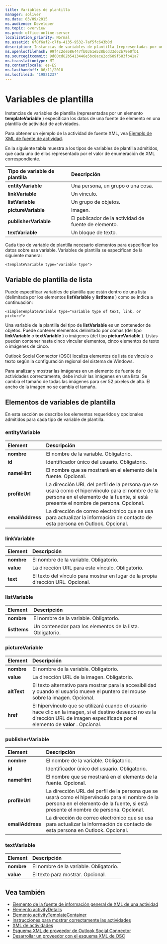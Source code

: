 ```yaml
---
title: Variables de plantilla
manager: soliver
ms.date: 03/09/2015
ms.audience: Developer
ms.topic: overview
ms.prod: office-online-server
localization_priority: Normal
ms.assetid: 6f8f6af2-c7fa-4135-9532-7af5fc643b0d
description: Instancias de variables de plantilla (representadas por un elemento templateVariable) especifican los datos de una fuente de elemento en una plantilla de actividad de actividades.
ms.openlocfilehash: 99f4c2de586447fb0361e528bcd33d62b79e0fb1
ms.sourcegitcommit: 9d60cd82b5413446e5bc8ace2cd689f683fb41a7
ms.translationtype: MT
ms.contentlocale: es-ES
ms.lasthandoff: 06/11/2018
ms.locfileid: "19821237"
---
```

# <a name="template-variables"></a>Variables de plantilla

Instancias de variables de plantilla (representadas por un elemento **templateVariable** ) especifican los datos de una fuente de elemento en una plantilla de actividad de actividades. 
  
Para obtener un ejemplo de la actividad de fuente XML, vea [Ejemplo de XML de fuente de actividad](activity-feed-xml-example.md).

En la siguiente tabla muestra a los tipos de variables de plantilla admitidos, que cada uno de ellos representado por el valor de enumeración de XML correspondiente.
  
|**Tipo de variable de plantilla**|**Descripción**|
|:-----|:-----|
|**entityVariable** <br/> |Una persona, un grupo o una cosa.  <br/> |
|**linkVariable** <br/> |Un vínculo.  <br/> |
|**listVariable** <br/> |Un grupo de objetos.  <br/> |
|**pictureVariable** <br/> |Imagen.  <br/> |
|**publisherVariable** <br/> |El publicador de la actividad de fuente de elemento.  <br/> |
|**textVariable** <br/> |Un bloque de texto.  <br/> |
   
Cada tipo de variable de plantilla necesario elementos para especificar los datos sobre esa variable. Variables de plantilla se especifican de la siguiente manera:
  
`<templateVariable type="variable type">`
  
## <a name="list-template-variable"></a>Variable de plantilla de lista

Puede especificar variables de plantilla que están dentro de una lista (delimitada por los elementos **listVariable** y **listItems** ) como se indica a continuación: 
  
`<simpleTemplateVariable type="variable type of text, link, or picture">`
  
Una variable de la plantilla del tipo de **listVariable** es un contenedor de objetos. Puede contener elementos delimitado por comas (del tipo **linkVariable** o **textVariable** ) o imágenes (del tipo **pictureVariable** ). Listas pueden contener hasta cinco vincular elementos, cinco elementos de texto o imágenes de cinco. 
  
Outlook Social Connector (OSC) localiza elementos de lista de vínculo o texto según la configuración regional del sistema de Windows.
  
Para analizar y mostrar las imágenes en un elemento de fuente de actividades correctamente, debe incluir las imágenes en una lista. Se cambia el tamaño de todas las imágenes para ser 52 píxeles de alto. El ancho de la imagen no se cambia el tamaño.
  
## <a name="template-variable-elements"></a>Elementos de variables de plantilla

En esta sección se describe los elementos requeridos y opcionales admitidos para cada tipo de variable de plantilla.
  
### <a name="entityvariable"></a>entityVariable

|**Element**|**Descripción**|
|:-----|:-----|
|**nombre** <br/> |El nombre de la variable. Obligatorio.  <br/> |
|**id** <br/> |Identificador único del usuario. Obligatorio.  <br/> |
|**nameHint** <br/> |El nombre que se mostrará en el elemento de la fuente. Opcional.  <br/> |
|**profileUrl** <br/> |La dirección URL del perfil de la persona que se usará como el hipervínculo para el nombre de la persona en el elemento de la fuente, si está presente el nombre de persona. Opcional.  <br/> |
|**emailAddress** <br/> |La dirección de correo electrónico que se usa para actualizar la información de contacto de esta persona en Outlook. Opcional.  <br/> |
   
### <a name="linkvariable"></a>linkVariable

|**Element**|**Descripción**|
|:-----|:-----|
|**nombre** <br/> |El nombre de la variable. Obligatorio.  <br/> |
|**value** <br/> |La dirección URL para este vínculo. Obligatorio.  <br/> |
|**text** <br/> |El texto del vínculo para mostrar en lugar de la propia dirección URL. Opcional.  <br/> |
   
### <a name="listvariable"></a>listVariable

|**Element**|**Descripción**|
|:-----|:-----|
|**nombre** <br/> |El nombre de la variable. Obligatorio.  <br/> |
|**listItems** <br/> |Un contenedor para los elementos de la lista. Obligatorio.  <br/> |
   
### <a name="picturevariable"></a>pictureVariable

|**Element**|**Descripción**|
|:-----|:-----|
|**nombre** <br/> |El nombre de la variable. Obligatorio.  <br/> |
|**value** <br/> |La dirección URL de la imagen. Obligatorio.  <br/> |
|**altText** <br/> |El texto alternativo para mostrar para la accesibilidad y cuando el usuario mueve el puntero del mouse sobre la imagen. Opcional.  <br/> |
|**href** <br/> |El hipervínculo que se utilizará cuando el usuario hace clic en la imagen, si el destino deseado no es la dirección URL de imagen especificada por el elemento de **valor** . Opcional.  <br/> |
   
### <a name="publishervariable"></a>publisherVariable

|**Element**|**Descripción**|
|:-----|:-----|
|**nombre** <br/> |El nombre de la variable. Obligatorio.  <br/> |
|**id** <br/> |Identificador único del usuario. Obligatorio.  <br/> |
|**nameHint** <br/> |El nombre que se mostrará en el elemento de la fuente. Opcional.  <br/> |
|**profileUrl** <br/> |La dirección URL del perfil de la persona que se usará como el hipervínculo para el nombre de la persona en el elemento de la fuente, si está presente el nombre de persona. Opcional.  <br/> |
|**emailAddress** <br/> |La dirección de correo electrónico que se usa para actualizar la información de contacto de esta persona en Outlook. Opcional.  <br/> |
   
### <a name="textvariable"></a>textVariable

|**Element**|**Descripción**|
|:-----|:-----|
|**nombre** <br/> |El nombre de la variable. Obligatorio.  <br/> |
|**value** <br/> |El texto para mostrar. Opcional.  <br/> |
   
## <a name="see-also"></a>Vea también

- [Elemento de la fuente de información general de XML de una actividad](overview-of-xml-for-an-activity-feed-item.md)  
- [Elemento activityDetails](activitydetails-element.md)  
- [Elemento activityTemplateContainer](activitytemplatecontainer-element.md)  
- [Instrucciones para mostrar correctamente las actividades](guidelines-for-properly-displaying-activities.md)  
- [XML de actividades](xml-for-activities.md)  
- [Esquema XML de proveedor de Outlook Social Connector](outlook-social-connector-provider-xml-schema.md)
- [Desarrollar un proveedor con el esquema XML de OSC](developing-a-provider-with-the-osc-xml-schema.md)

